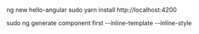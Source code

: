 ng new hello-angular
sudo yarn install
http://localhost:4200

sudo ng generate component first --inline-template --inline-style
